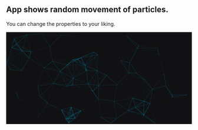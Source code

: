 ## App shows random movement of particles.
You can change the properties to your liking.

![1](image/1.png)